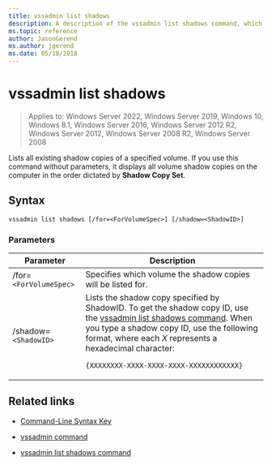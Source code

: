 ```yaml
---
title: vssadmin list shadows
description: A description of the vssadmin list shadows command, which lists all existing shadow copies of a specified volume.
ms.topic: reference
author: JasonGerend
ms.author: jgerend
ms.date: 05/18/2018
---
```


# vssadmin list shadows

>Applies to: Windows Server 2022, Windows Server 2019, Windows 10, Windows 8.1, Windows Server 2016, Windows Server 2012 R2, Windows Server 2012, Windows Server 2008 R2, Windows Server 2008

Lists all existing shadow copies of a specified volume. If you use this command without parameters, it displays all volume shadow copies on the computer in the order dictated by **Shadow Copy Set**.

## Syntax

```
vssadmin list shadows [/for=<ForVolumeSpec>] [/shadow=<ShadowID>]
```

### Parameters

| Parameter | Description |
|--|--|
| /for=`<ForVolumeSpec>` | Specifies which volume the shadow copies will be listed for. |
| /shadow=`<ShadowID>` | Lists the shadow copy specified by ShadowID. To get the shadow copy ID, use the [vssadmin list shadows command](vssadmin-list-shadows.md). When you type a shadow copy ID, use the following format, where each *X* represents a hexadecimal character:<p>`{XXXXXXXX-XXXX-XXXX-XXXX-XXXXXXXXXXXX}` |

## Related links

- [Command-Line Syntax Key](command-line-syntax-key.md)

- [vssadmin command](vssadmin.md)

- [vssadmin list shadows command](vssadmin-list-shadows.md)
